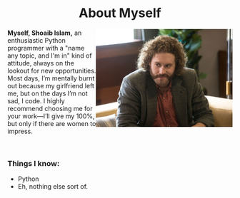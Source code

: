 <h1 align="center"> About Myself </h1>

 
<img align="right" src="https://github.com/TheGreatestShoaib/TheGreatestShoaib/blob/main/1498493006-fl-05-siliconvalley-s04.jpg" alt="mypicture"  height="220px" style="margin-bottom: 5px;"/>

**Myself, Shoaib Islam,** an enthusiastic Python programmer with a "name any topic, and I'm in" kind of attitude, always on the lookout for new opportunities. Most days, I’m mentally burnt out because my girlfriend left me, but on the days I’m not sad, I code. I highly recommend choosing me for your work—I’ll give my 100%, but only if there are women to impress.

<br>

<div>
 </div>

### Things I know:
 - Python 
 - Eh, nothing else sort of.
 



